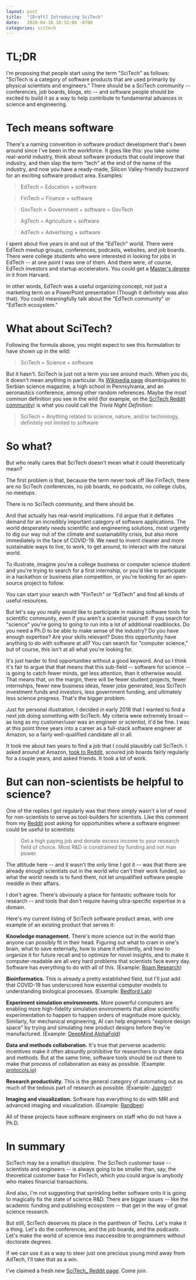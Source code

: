 ```yaml
---
layout: post
title:  "[Draft] Introducing SciTech"
date:   2020-04-16 10:32:00 -0700
categories: scitech
---
```


# TL;DR

I'm proposing that people start using the term "SciTech" as follows: "SciTech is a category of software products that are used primarily by physical scientists and engineers." There should be a SciTech community -- conferences, job boards, blogs, etc -- and software people should be excited to build it as a way to help contribute to fundamental advances in science and engineering.

# Tech means software

There's a naming convention in software product development that's been around since I've been in the workforce. It goes like this: you take some real-world industry, think about software products that could improve that industry, and then slap the term "tech" at the end of the name of the industry, and now you have a ready-made, Silicon Valley-friendly buzzword for an exciting software product area. Examples:

> EdTech = Education + software

> FinTech = Finance + software

> GovTech = Government + software = GovTech

> AgTech = Agriculture + software

> AdTech = Advertising + software

I spent about five years in and out of the "EdTech" world. There were EdTech meetup groups, conferences, podcasts, websites, and job boards. There were college students who were interested in looking for jobs in EdTech -- at one point I was one of them. And there were, of course, EdTech investors and startup accelerators. You could get a [Master's degree](https://www.gse.harvard.edu/masters/tie) in it from Harvard. 

In other words, EdTech was a useful organizing concept, not just a marketing term on a PowerPoint presentation (Though it definitely was also that). You could meaningfully talk about the "EdTech community" or "EdTech ecosystem."

# What about SciTech?

Following the formula above, you might expect to see this formulation to have shown up in the wild:

> SciTech = Science + software

But it hasn't. SciTech is just not a term you see around much. When you do, it doesn't mean anything in particular. Its [Wikipedia page](https://en.wikipedia.org/wiki/SciTech) disambiguates to Serbian science magazine, a high school in Pennsylvania, and an aeronautics conference, among other random references. Maybe the most common definition you see in the wild (for example, on the [SciTech Reddit community](https://www.reddit.com/r/scitech/)) is what you could call the *Trivia Night Definition:*

> SciTech = Anything related to science, nature, and/or technology, definitely not limited to software

# So what?

But who really cares that SciTech doesn't mean what it could theoretically mean?

The first problem is that, because the term never took off like FinTech, there are no SciTech conferences, no job boards, no podcasts, no college clubs, no meetups. 

There is no SciTech community, and there should be.

And that actually has real-world implications. I'd argue that it deflates demand for an incredibly important category of software applications. The world desperately needs scientific and engineering solutions, most urgently to dig our way out of the climate and sustainability crisis, but also more immediately in the face of COVID-19. We need to invent cleaner and more sustainable ways to live, to work, to get around, to interact with the natural world.

To illustrate, imagine you're a college business or computer science student and you're trying to search for a first internship, or you'd like to participate in a hackathon or business plan competition, or you're looking for an open-source project to follow.

You can start your search with "FinTech" or "EdTech" and find all kinds of useful resources.

But let's say you really would like to participate in making software tools for scientific community, even if you aren't a scientist yourself. If you search for "science" you're going to going to run into a lot of additional roadblocks. Do you need a Ph.D to be able to make sense of the industry? Do you have enough expertise? Are your skills relevant? Does this opportunity have anything to do with software at all? You can search for "computer science," but of course, this isn't at all what you're looking for.

It's just harder to find opportunities without a good keyword. And so I think it's fair to argue that that means that this sub-field -- software for science -- is going to catch fewer minds, get less attention, than it otherwise would. That means that, on the margin, there will be fewer student projects, fewer internships, fewer new business ideas, fewer jobs generated, less SciTech investment funds and investors, less government funding, and ultimately less science progress. That's the bigger problem. 

Just for personal illustration, I decided in early 2018 that I wanted to find a next job doing something with SciTech. My criteria were extremely broad -- as long as my customer/user was an engineer or scientist, it'd be fine. I was at this point three years into a career as a full-stack software engineer at Amazon, so a fairly well-qualified candidate all in all. 

It took me about two years to find a job that I could plausibly call SciTech. I asked around at Amazon, [took to Reddit](https://www.reddit.com/r/AskScienceDiscussion/comments/8uknba/what_are_good_ways_to_contribute_software_skills/), scoured job boards fairly regularly for a couple years, and asked friends. It took a lot of work.

# But can non-scientists be helpful to science?

One of the replies I got regularly was that there simply wasn't a lot of need for non-scientists to serve as tool-builders for scientists. Like this comment from my [Reddit](https://www.reddit.com/r/AskScienceDiscussion/comments/8uknba/what_are_good_ways_to_contribute_software_skills/) post asking for opportunities where a software engineer could be useful to scientists: 

> Get a high paying job and donate excess income to your research field of 
choice.  Most R&D is constrained by funding and not man power.

The attitude here -- and it wasn't the only time I got it -- was that there are already enough scientists out in the world who can't their work funded, so what the world needs is to fund them, not let unqualified software people meddle in their affairs.

I don't agree. There's obviously a place for fantastic software tools for research -- and tools that don't require having ultra-specific expertise in a domain. 

Here's my current listing of SciTech software product areas, with one example of an existing product that serves it:

**Knowledge management.** There's more science out in the world than anyone can possibly fit in their head. Figuring out what to cram in one's brain, what to save externally, how to share it efficiently, and how to organize it for future recall and to optimize for novel insights, and to make it computer-readable are all very hard problems that scientists face every day. Software has everything to do with all of this. (Example: [Roam Research](https://roamresearch.com))

**Bioinformatics.** This is already a pretty established field, but I'll just add that COVID-19 has underscored how essential computer models to understanding biological processes. (Example: [Bedford Lab](https://bedford.io/))

**Experiment simulation environments.** More powerful computers are enabling more high-fidelity simulation environments that allow scientific experimentation to happen to happen orders of magnitude more quickly. Similarly, for mechanical engineering, AI can help engineers "explore design space" by trying and simulating new product designs before they're manufactured. (Example: [DeepMind AlphaFold](https://deepmind.com/blog/article/AlphaFold-Using-AI-for-scientific-discovery))

**Data and methods collaboration.** It's true that perverse academic incentives make it often absurdly prohibitive for researchers to share data and methods. But at the same time, software tools should be out there to make that process of collaboration as easy as possible. (Example: [protocols.io](https://www.protocols.io/))

**Research productivity.** This is the general category of automating out as much of the tedious part of research as possible. (Example: [Jupyter](https://jupyter.org/))

**Imaging and visualization.** Software has everything to do with MRI and advanced imaging and visualization. (Example: [Randbee](https://randbee.com/))

All of these projects have software engineers on staff who do not have a Ph.D.

# In summary

SciTech may be a smallish discipline. The SciTech customer base -- scientists and engineers -- is always going to be smaller than, say, the theoretical customer base for FinTech, which you could argue is anybody who makes financial transactions.

And also, I'm not suggesting that sprinkling better software onto it is going to magically fix the state of science R&D. There are bigger issues -- like the academic funding and publishing ecosystem -- that get in the way of great science research.

But still, SciTech deserves its place in the pantheon of Techs. Let's make it a thing. Let's do the conferences, and the job boards, and the podcasts. Let's make the world of science less inaccessible to programmers without doctorate degrees.

If we can use it as a way to steer just one precious young mind away from AdTech, I'll take that as a win.

I've claimed a fresh new [SciTech_ Reddit page](https://www.reddit.com/r/SciTech_/). Come join.
